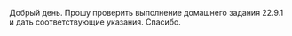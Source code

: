 Добрый день.
Прошу проверить выполнение домашнего задания 22.9.1 и дать соответствующие указания.
Спасибо.
